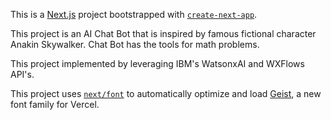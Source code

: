 This is a [Next.js](https://nextjs.org) project bootstrapped with [`create-next-app`](https://nextjs.org/docs/app/api-reference/cli/create-next-app).

This project is an AI Chat Bot that is inspired by famous fictional character Anakin Skywalker. Chat Bot has the tools for math problems.

This project implemented by leveraging IBM's WatsonxAI and WXFlows API's.

This project uses [`next/font`](https://nextjs.org/docs/app/building-your-application/optimizing/fonts) to automatically optimize and load [Geist](https://vercel.com/font), a new font family for Vercel.
